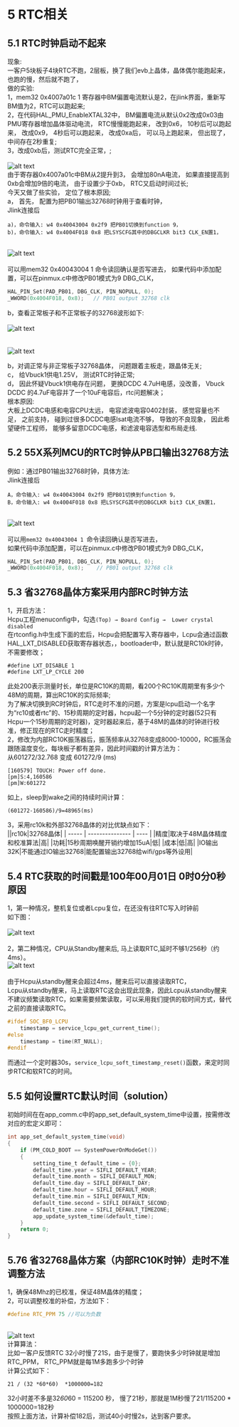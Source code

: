 # 5 RTC相关
## 5.1 RTC时钟启动不起来
现象: <br>
一客户5块板子4块RTC不跑，2层板，换了我们evb上晶体，晶体偶尔能跑起来，也跑的慢，然后就不跑了，  
做的实验:<br>
1，mem32 0x4007a01c 1 寄存器中BM偏置电流默认是2，在jlink界面，重新写BM值为2，RTC可以跑起来;<br>
2，在代码HAL_PMU_EnableXTAL32中， BM偏置电流从默认0x2改成0x03由PMU寄存器增加晶体驱动电流， RTC慢慢能跑起来， 改到0x6， 10秒后可以跑起来， 改成0x9， 4秒后可以跑起来， 改成0xa后， 可以马上跑起来， 但出现了， 中间存在2秒重复;<br>
3，改成0xb后，测试RTC完全正常，;<br>
<br>![alt text](./assets/rtc/rtc001.png)<br> 
由于寄存器0x4007a01c中BM从2提升到3， 会增加80nA电流， 如果直接提高到0xb会增加9倍的电流，
由于设置少于0xb， RTC又启动时间过长;<br>
今天又做了些实验， 定位了根本原因;<br>
a， 首先， 配置为把PB01输出32768时钟用于查看时钟，<br>
Jlink连接后<br>
```
a)，命令输入: w4 0x40043004 0x2f9 把PB01切换到function 9，
b)，命令输入: w4 0x4004F018 0x8 把LSYSCFG其中的DBGCLKR bit3 CLK_EN置1，
```
<br>![alt text](./assets/rtc/rtc002.png)<br>  
可以用mem32 0x40043004 1 命令读回确认是否写进去，
如果代码中添加配置，可以在pinmux.c中修改PB01模式为9 DBG_CLK，<br>
```c
HAL_PIN_Set(PAD_PB01, DBG_CLK, PIN_NOPULL, 0);
_WWORD(0x4004F018, 0x8);   // PB01 output 32768 clk
```
b，查看正常板子和不正常板子的32768波形如下:<br>
<br>![alt text](./assets/rtc/rtc003.png)<br>  
<br>![alt text](./assets/rtc/rtc004.png)<br>  

b，对调正常与非正常板子32768晶体， 问题跟着主板走，跟晶体无关;<br>
c， 给Vbuck1供电1.25V， 测试RTC时钟正常;<br>
d， 因此怀疑Vbuck1供电存在问题， 更换DCDC 4.7uH电感，没改善， Vbuck DCDC 的4.7uF电容并了一个10uF电容后，rtc问题解决；<br>
根本原因: <br>
大板上DCDC电感和电容CPU太远， 电容滤波电容0402封装， 感觉容量也不足，
之前支持， 碰到过很多DCDC电感Isat电流不够， 导致的不良现象，
因此希望硬件工程师， 能够多留意DCDC电感，和滤波电容选型和布局走线.<br>

## 5.2 55X系列MCU的RTC时钟从PB口输出32768方法
例如：通过PB01输出32768时钟，具体方法:<br>
Jlink连接后<br>
```
A，命令输入: w4 0x40043004 0x2f9 把PB01切换到function 9，
B，命令输入: w4 0x4004F018 0x8 把LSYSCFG其中的DBGCLKR bit3 CLK_EN置1，
```
<br>![alt text](./assets/rtc/rtc002.png)<br>  
可以用`mem32 0x40043004 1 `命令读回确认是否写进去，<br>
如果代码中添加配置，可以在pinmux.c中修改PB01模式为9 DBG_CLK，<br>
```c
HAL_PIN_Set(PAD_PB01, DBG_CLK, PIN_NOPULL, 0);
_WWORD(0x4004F018, 0x8);	// PB01 output 32768 clk
```

## 5.3 省32768晶体方案采用内部RC时钟方法
1，开启方法：<br>
Hcpu工程menuconfig中，勾选`(Top) → Board Config →  Lower crystal disabled`<br>
在rtconfig.h中生成下面的宏后，Hcpu会把配置写入寄存器中，Lcpu会通过函数HAL_LXT_DISABLED获取寄存器状态，，bootloader中，默认就是RC10k时钟，不需要修改；<br>
```
#define LXT_DISABLE 1
#define LXT_LP_CYCLE 200
```
此处200表示测量时长，单位是RC10K的周期，看200个RC10K周期里有多少个48M的周期，算出RC10K的实际频率;<br>
为了解决切换到RC时钟后，RTC走时不准的问题，方案是lcpu启动一个名字为“rc10或者rtc”的、15秒周期的定时器，hcpu起一个5分钟的定时器(52只有Hcpu一个15秒周期的定时器)，定时器起来后，基于48M的晶体的时钟进行校准，修正现在的RTC走时精度；<br>
2，修改为内部RC10K振荡器后，振荡频率从32768变成8000-10000，RC振荡会跟随温度变化，每块板子都有差异，因此时间戳的计算方法为：<br>
从601272/32.768 变成 601272/9 (ms)<br>
```
[160579] TOUCH: Power off done.
[pm]S:4,160586
[pm]W:601272
```
如上，sleep到wake之间的持续时间计算：<br>
```
(601272-160586)/9=48965(ms)
```
3，采用rc10k和外部32768晶体的对比优缺点如下：<br>
||rc10k|32768晶体|
| ----- | --------------- | ---- |
|精度|取决于48M晶体精度和校准算法|高|
|功耗|15秒周期唤醒开销约增加15uA|低|
|成本|低|高|
|IO输出32K|不能通过IO输出32768|能配置输出32768给wifi/gps等外设用|
## 5.4 RTC获取的时间戳是100年00月01日 0时0分0秒原因
1，第一种情况，整机复位或者Lcpu复位，在还没有往RTC写入时钟前<br>
如下图：<br>
<br>![alt text](./assets/rtc/rtc005.png)<br>  
2，第二种情况，CPU从Standby醒来后, 马上读取RTC,延时不够1/256秒（约4ms）。
<br>![alt text](./assets/rtc/rtc006.png)<br>  
由于Hcpu从standby醒来会超过4ms，醒来后可以直接读取RTC，<br>
Lcpu从standby醒来，马上读取RTC这会出现此现象，因此Lcpu从standby醒来不建议频繁读取RTC，如果需要频繁读取，可以采用我们提供的软时间方式，替代之前的直接读取RTC。<br>
```c
#ifdef SOC_BF0_LCPU	
	timestamp = service_lcpu_get_current_time();
#else
   	timestamp = time(RT_NULL);
#endif
```
而通过一个定时器30s，`service_lcpu_soft_timestamp_reset()`函数，来定时同步RTC和软RTC的时间。<br>

## 5.5 如何设置RTC默认时间（solution）
初始时间在在app_comm.c中的app_set_default_system_time中设置，按需修改对应的宏定义即可：<br>
```c
int app_set_default_system_time(void)
{
    if (PM_COLD_BOOT == SystemPowerOnModeGet())
    {
        setting_time_t default_time = {0};
        default_time.year = SIFLI_DEFAULT_YEAR;
        default_time.month = SIFLI_DEFAULT_MON;
        default_time.day = SIFLI_DEFAULT_DAY;
        default_time.hour = SIFLI_DEFAULT_HOUR;
        default_time.min = SIFLI_DEFAULT_MIN;
        default_time.second = SIFLI_DEFAULT_SECOND;
        default_time.zone = SIFLI_DEFAULT_TIMEZONE;
        app_update_system_time(&default_time);
    }
    return 0;
}
```


## 5.76 省32768晶体方案（内部RC10K时钟）走时不准调整方法
1，确保48Mhz的已校准，保证48M晶体的精度；<br>
2，可以调整校准的补偿，方法如下：<br>
```c
#define RTC_PPM 75 //可以为负数
```
<br>![alt text](./assets/rtc/rtc007.png)<br> 
 计算算法：<br>
比如一客户反馈RTC 32小时慢了21S，由于是慢了，要跑快多少时钟就是增加 RTC_PPM， RTC_PPM就是每1M多跑多少个时钟<br>
计算公式如下：<br>
```
21 / (32 *60*60)  *1000000=182
```
32小时差不多是32*60*60 = 115200 秒， 慢了21秒，那就是1M秒慢了21/115200 * 1000000=182秒<br>
按照上面方法，计算补偿182后，测试40小时慢2s，达到客户要求。<br>
